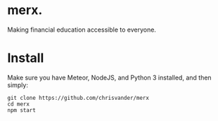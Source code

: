 # merx.
Making financial education accessible to everyone.

# Install
Make sure you have Meteor, NodeJS, and Python 3 installed, and then simply:
```
git clone https://github.com/chrisvander/merx
cd merx
npm start
```